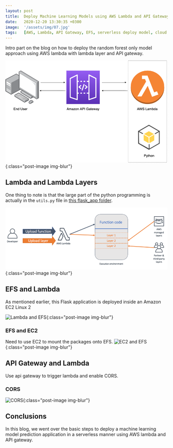 ```yaml
---
layout: post
title:  Deploy Machine Learning Models using AWS Lambda and API Gateway
date:   2020-12-20 13:30:35 +0300
image:  '/assets/img/07.jpg'
tags:   [AWS, Lambda, API Gateway, EFS, serverless deploy model, cloud compute]
---
```


Intro part on the blog on how to deploy the random forest only model approach using AWS lambda with lambda layer and API gateway. 

![serverless using API gateway and lambda](/assets/img/blog7_img1.png){:class="post-image img-blur"}



## Lambda and Lambda Layers

One thing to note is that the large part of the python programming is actually in the `utils.py` file in [this flask_app folder](
https://github.com/mzhou356/Car-Price-Model-Application/tree/main/flask_app).

![lambda and lambda layers](/assets/img/blog7_img2.png){:class="post-image img-blur"}


## EFS and Lambda 
As mentioned earlier, this Flask application is deployed inside an Amazon EC2 Linux 2 

![Lambda and EFS](/assets/img/blog7_img3.png){:class="post-image img-blur"}

### EFS and EC2
Need to use EC2 to mount the packages onto EFS.
![EC2 and EFS](/assets/img/blog7_img4.jpg){:class="post-image img-blur"}

    
## API Gateway and Lambda 
Use api gateway to trigger lambda and enable CORS. 

### CORS

![CORS](/assets/img/blog7_img5.png){:class="post-image img-blur"}


## Conclusions
In this blog, we went over the basic steps to deploy a machine learning model prediction application in a serverless manner using AWS lambda and API gateway.

